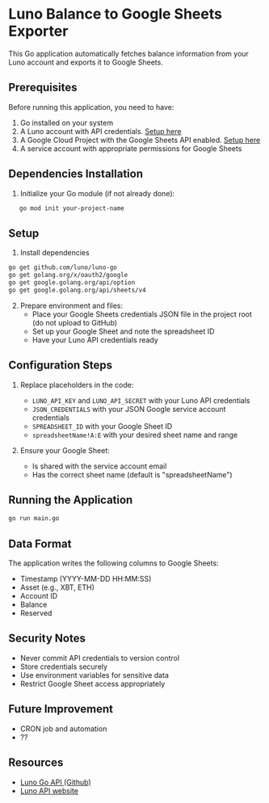 # Luno Balance to Google Sheets Exporter

This Go application automatically fetches balance information from your Luno account and exports it to Google Sheets.

## Prerequisites

Before running this application, you need to have:

1. Go installed on your system
2. A Luno account with API credentials. [Setup here](https://www.luno.com/wallet/security/api_keys)
3. A Google Cloud Project with the Google Sheets API enabled. [Setup here](https://cloud.google.com/iam/docs/service-accounts-create)
4. A service account with appropriate permissions for Google Sheets

## Dependencies Installation

1. Initialize your Go module (if not already done):
```bash
   go mod init your-project-name
```

## Setup

1. Install dependencies
```bash
go get github.com/luno/luno-go
go get golang.org/x/oauth2/google
go get google.golang.org/api/option
go get google.golang.org/api/sheets/v4
```

2. Prepare environment and files:
   - Place your Google Sheets credentials JSON file in the project root (do not upload to GitHub)
   - Set up your Google Sheet and note the spreadsheet ID
   - Have your Luno API credentials ready

## Configuration Steps

1. Replace placeholders in the code:
   - `LUNO_API_KEY` and `LUNO_API_SECRET` with your Luno API credentials
   - `JSON_CREDENTIALS` with your JSON Google service account credentials
   - `SPREADSHEET_ID` with your Google Sheet ID
   - `spreadsheetName!A:E` with your desired sheet name and range

2. Ensure your Google Sheet:
   - Is shared with the service account email
   - Has the correct sheet name (default is "spreadsheetName")

## Running the Application

```bash
go run main.go
```

## Data Format

The application writes the following columns to Google Sheets:
- Timestamp (YYYY-MM-DD HH:MM:SS)
- Asset (e.g., XBT, ETH)
- Account ID
- Balance
- Reserved

## Security Notes

- Never commit API credentials to version control
- Store credentials securely
- Use environment variables for sensitive data
- Restrict Google Sheet access appropriately

## Future Improvement

- CRON job and automation
- ??

## Resources

- [Luno Go API (Github)](https://github.com/luno/luno-go)
- [Luno API website](https://www.luno.com/en/developers/api)